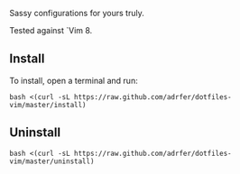 Sassy configurations for yours truly.

Tested against `Vim 8.

## Install

To install, open a terminal and run:

    bash <(curl -sL https://raw.github.com/adrfer/dotfiles-vim/master/install)

## Uninstall

    bash <(curl -sL https://raw.github.com/adrfer/dotfiles-vim/master/uninstall)